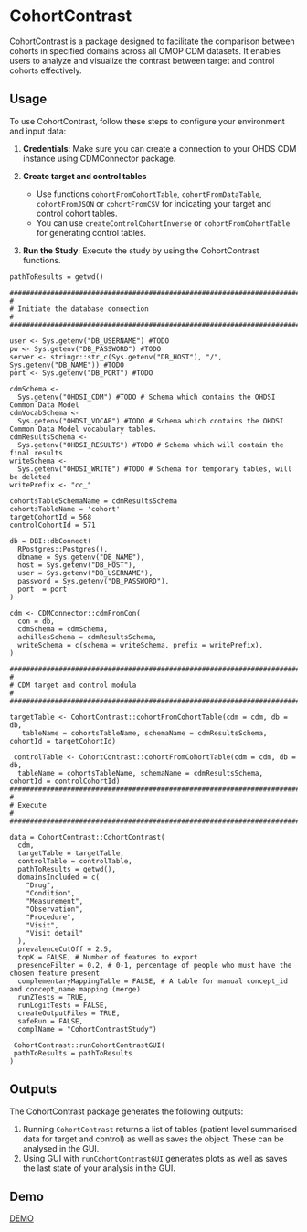 # CohortContrast

CohortContrast is a package designed to facilitate the comparison between cohorts in specified domains across all OMOP CDM datasets. It enables users to analyze and visualize the contrast between target and control cohorts effectively.

## Usage

To use CohortContrast, follow these steps to configure your environment and input data:

1. **Credentials**: Make sure you can create a connection to your OHDS CDM instance using CDMConnector package.

2. **Create target and control tables** 
    - Use functions `cohortFromCohortTable`, `cohortFromDataTable`, `cohortFromJSON` or `cohortFromCSV` for indicating your target and control cohort tables.
    - You can use `createControlCohortInverse` or `cohortFromCohortTable` for generating control tables.

3. **Run the Study**: Execute the study by using the CohortContrast functions.
```
pathToResults = getwd()

################################################################################
#
# Initiate the database connection
#
#################################################################################

user <- Sys.getenv("DB_USERNAME") #TODO
pw <- Sys.getenv("DB_PASSWORD") #TODO
server <- stringr::str_c(Sys.getenv("DB_HOST"), "/", Sys.getenv("DB_NAME")) #TODO
port <- Sys.getenv("DB_PORT") #TODO

cdmSchema <-
  Sys.getenv("OHDSI_CDM") #TODO # Schema which contains the OHDSI Common Data Model
cdmVocabSchema <-
  Sys.getenv("OHDSI_VOCAB") #TODO # Schema which contains the OHDSI Common Data Model vocabulary tables.
cdmResultsSchema <-
  Sys.getenv("OHDSI_RESULTS") #TODO # Schema which will contain the final results
writeSchema <-
  Sys.getenv("OHDSI_WRITE") #TODO # Schema for temporary tables, will be deleted
writePrefix <- "cc_"

cohortsTableSchemaName = cdmResultsSchema
cohortsTableName = 'cohort'
targetCohortId = 568
controlCohortId = 571

db = DBI::dbConnect(
  RPostgres::Postgres(),
  dbname = Sys.getenv("DB_NAME"),
  host = Sys.getenv("DB_HOST"),
  user = Sys.getenv("DB_USERNAME"),
  password = Sys.getenv("DB_PASSWORD"),
  port  = port
)

cdm <- CDMConnector::cdmFromCon(
  con = db,
  cdmSchema = cdmSchema,
  achillesSchema = cdmResultsSchema,
  writeSchema = c(schema = writeSchema, prefix = writePrefix),
)

################################################################################
#
# CDM target and control modula
#
################################################################################

targetTable <- CohortContrast::cohortFromCohortTable(cdm = cdm, db = db,
   tableName = cohortsTableName, schemaName = cdmResultsSchema, cohortId = targetCohortId)
   
 controlTable <- CohortContrast::cohortFromCohortTable(cdm = cdm, db = db,
  tableName = cohortsTableName, schemaName = cdmResultsSchema, cohortId = controlCohortId)
################################################################################
#
# Execute
#
################################################################################

data = CohortContrast::CohortContrast(
  cdm,
  targetTable = targetTable,
  controlTable = controlTable,
  pathToResults = getwd(),
  domainsIncluded = c(
    "Drug",
    "Condition",
    "Measurement",
    "Observation",
    "Procedure",
    "Visit",
    "Visit detail"
  ),
  prevalenceCutOff = 2.5,
  topK = FALSE, # Number of features to export
  presenceFilter = 0.2, # 0-1, percentage of people who must have the chosen feature present
  complementaryMappingTable = FALSE, # A table for manual concept_id and concept_name mapping (merge)
  runZTests = TRUE,
  runLogitTests = FALSE,
  createOutputFiles = TRUE,
  safeRun = FALSE,
  complName = "CohortContrastStudy")
  
 CohortContrast::runCohortContrastGUI(
 pathToResults = pathToResults
)
 ```

## Outputs

The CohortContrast package generates the following outputs:

1. Running `CohortContrast` returns a list of tables (patient level summarised data for target and control) as well as saves the object. These can be analysed in the GUI.
2. Using GUI with `runCohortContrastGUI` generates plots as well as saves the last state of your analysis in the GUI.


## Demo

[DEMO](https://drive.google.com/file/d/1GqoSYIljBB79J8LXBup8Q7T6lkUWEiUp/view?usp=sharing)
